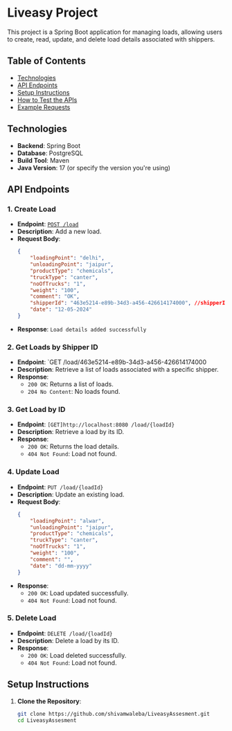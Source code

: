 # Liveasy Project

This project is a Spring Boot application for managing loads, allowing users to create, read, update, and delete load details associated with shippers.

## Table of Contents

- [Technologies](#technologies)
- [API Endpoints](#api-endpoints)
- [Setup Instructions](#setup-instructions)
- [How to Test the APIs](#how-to-test-the-apis)
- [Example Requests](#example-requests)

## Technologies

- **Backend**: Spring Boot
- **Database**: PostgreSQL
- **Build Tool**: Maven
- **Java Version**: 17 (or specify the version you're using)

## API Endpoints

### 1. Create Load

- **Endpoint**: [`POST /load`](http://localhost:8080/load)
- **Description**: Add a new load.
- **Request Body**:
    ```json
    {
        "loadingPoint": "delhi",
        "unloadingPoint": "jaipur",
        "productType": "chemicals",
        "truckType": "canter",
        "noOfTrucks": "1",
        "weight": "100",
        "comment": "OK",
        "shipperId": "463e5214-e89b-34d3-a456-426614174000", //shipperId will be in this format
        "date": "12-05-2024"
    }
    ```
- **Response**: `Load details added successfully`

### 2. Get Loads by Shipper ID

- **Endpoint**: `GET /load/463e5214-e89b-34d3-a456-426614174000
- **Description**: Retrieve a list of loads associated with a specific shipper.
- **Response**:
    - `200 OK`: Returns a list of loads.
    - `204 No Content`: No loads found.

### 3. Get Load by ID

- **Endpoint**: `[GET]http://localhost:8080 /load/{loadId}`
- **Description**: Retrieve a load by its ID.
- **Response**:
    - `200 OK`: Returns the load details.
    - `404 Not Found`: Load not found.

### 4. Update Load

- **Endpoint**: `PUT /load/{loadId}`
- **Description**: Update an existing load.
- **Request Body**:
    ```json
    {
        "loadingPoint": "alwar",
        "unloadingPoint": "jaipur",
        "productType": "chemicals",
        "truckType": "canter",
        "noOfTrucks": "1",
        "weight": "100",
        "comment": "",
        "date": "dd-mm-yyyy"
    }
    ```
- **Response**:
    - `200 OK`: Load updated successfully.
    - `404 Not Found`: Load not found.

### 5. Delete Load

- **Endpoint**: `DELETE /load/{loadId}`
- **Description**: Delete a load by its ID.
- **Response**:
    - `200 OK`: Load deleted successfully.
    - `404 Not Found`: Load not found.

## Setup Instructions

1. **Clone the Repository**:
   ```bash
   git clone https://github.com/shivamwaleba/LiveasyAssesment.git
   cd LiveasyAssesment

